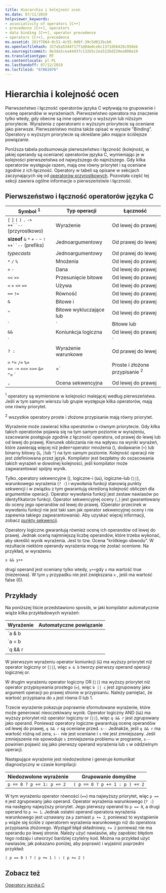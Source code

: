 ```yaml
---
title: Hierarchia i kolejność ocen
ms.date: 07/11/2019
helpviewer_keywords:
- associativity of operators [C++]
- precedence [C++], operators
- data binding [C++], operator precedence
- operators [C++], precedence
ms.assetid: 201f7864-0c51-4c55-9d6f-39c5d013bcb0
ms.openlocfilehash: 327a5a5344f17f1d84e0cebc1371d56426c95deb
ms.sourcegitcommit: 0e3da5cea44437c132b5c2ea522bd229ea000a10
ms.translationtype: MT
ms.contentlocale: pl-PL
ms.lasthandoff: 07/12/2019
ms.locfileid: "67861076"
---
```

# <a name="precedence-and-order-of-evaluation"></a>Hierarchia i kolejność ocen

Pierwszeństwo i łączność operatorów języka C wpływają na grupowanie i ocenę operandów w wyrażeniach. Pierwszeństwo operatora ma znaczenie tylko wtedy, gdy obecne są inne operatory o wyższym lub niższym priorytecie. Wyrażenia z operatorami o wyższym priorytecie są oceniane jako pierwsze. Pierwszeństwo można także opisać w wyrazie "Binding". Operatory o wyższym priorytecie są określane jako mające ściślejsze powiązanie.

Poniższa tabela podsumowuje pierwszeństwo i łączność (kolejność, w jakiej operandy są oceniane) operatorów języka C, wymieniając je w kolejności pierwszeństwa od najwyższego do najniższego. Gdy kilka operatorów występuje razem, mają one równy priorytet i są oceniane zgodnie z ich łączność. Operatory w tabeli są opisane w sekcjach zaczynających się od [operatorów przyrostkowych](../c-language/postfix-operators.md). Pozostała część tej sekcji zawiera ogólne informacje o pierwszeństwie i łączność.

## <a name="precedence-and-associativity-of-c-operators"></a>Pierwszeństwo i łączność operatorów języka C

| Symbol <sup>1</sup> | Typ operacji | Łączność |
|-------------|-----------------------|-------------------|
| `[` `]` `(` `)` `.` `->`<br/>`++``--` (przyrostkowo) | Wyrażenie | Od lewej do prawej |
| **sizeof** `&` `*` `+` `-` `~` `!`<br/>`++``--` (prefiks) | Jednoargumentowy | Od prawej do lewej |
| *typecasts* | Jednoargumentowy | Od prawej do lewej |
| `*` `/` `%` | Mnożenia | Od lewej do prawej |
| `+` `-` | Dana | Od lewej do prawej |
| `<<` `>>` | Przesunięcie bitowe | Od lewej do prawej |
| `<` `>` `<=` `>=` | Używa | Od lewej do prawej |
| `==` `!=` | Równość | Od lewej do prawej |
| `&` | Bitowe i | Od lewej do prawej |
| `^` | Bitowe wykluczające lub | Od lewej do prawej |
| `|` | Bitowe lub | Od lewej do prawej |
| `&&` | Koniunkcja logiczna | Od lewej do prawej |
| `||` | Logiczne-lub | Od lewej do prawej |
| `? :` | Wyrażenie warunkowe | Od prawej do lewej |
| `=` `*=` `/=` `%=`<br/>`+=` `-=` `<<=` `>>=` `&=`<br/>`^=` `|=` | Proste i złożone przypisanie <sup>2</sup> | Od prawej do lewej |
| `,` | Ocena sekwencyjna | Od lewej do prawej |

<sup>1</sup> operatory są wymienione w kolejności malejącej według pierwszeństwa. Jeśli w tym samym wierszu lub grupie występuje kilka operatorów, mają one równy priorytet.

<sup>2</sup> wszystkie operatory proste i złożone przypisanie mają równy priorytet.

Wyrażenie może zawierać kilka operatorów o równym priorytecie. Gdy kilka takich operatorów pojawia się na tym samym poziomie w wyrażeniu, szacowanie postępuje zgodnie z łączność operatora, od prawej do lewej lub od lewej do prawej. Kierunek obliczania nie ma wpływu na wyniki wyrażeń, które zawierają więcej niż jeden`*`operator mnożenia (), dodawanie (`+`) lub binarny bitowy (`&`, `|`lub `^`) na tym samym poziomie. Kolejność operacji nie jest zdefiniowana przez język. Kompilator jest bezpłatny do oszacowania takich wyrażeń w dowolnej kolejności, jeśli kompilator może zagwarantować spójny wynik.

Tylko`,`operatory sekwencyjne (), logiczne-i (`&&`), logiczne-lub (`||`), warunkowego wyrażenia (`? :`) i wywołania funkcji stanowią punkty sekwencji i w związku z tym gwarantują określoną kolejność obliczeń dla argumentów operacji. Operator wywołania funkcji jest zestaw nawiasów po identyfikatorze funkcji. Operator sekwencyjnej oceny (`,`) jest gwarantowany do oceny jego operandów od lewej do prawej. (Operator przecinek w wywołaniu funkcji nie jest taki sam jak operator sekwencyjnej oceny i nie zapewnia takiego zagwarantowania). Aby uzyskać więcej informacji, zobacz [punkty sekwencji](c-sequence-points.md).

Operatory logiczne gwarantują również ocenę ich operandów od lewej do prawej. Jednak oceńą najmniejszą liczbę operandów, które trzeba wykonać, aby określić wynik wyrażenia. Jest to tzw. Ocena "krótkiego obwodu". W rezultacie niektóre operandy wyrażenia mogą nie zostać ocenione. Na przykład, w wyrażeniu

`x && y++`

drugi operand jest oceniany tylko wtedy, `y++`gdy `x` ma wartość true (niezerowa). W tym `y` przypadku nie jest zwiększana `x` , jeśli ma wartość false (0).

## <a name="examples"></a>Przykłady

Na poniższej liście przedstawiono sposób, w jaki kompilator automatycznie wiąże kilka przykładowych wyrażeń:

| Wyrażenie | Automatyczne powiązanie |
|----------------|-----------------------|
| `a & b || c` | `(a & b) || c` |
| `a = b || c` | `a = (b || c)` |
| `q && r || s--` | `(q && r) || s--` |

W pierwszym wyrażeniu operator koniunkcji (`&`) ma wyższy priorytet niż operator logiczny or (`||`), więc `a & b` tworzy pierwszy operand operacji logicznej or.

W drugim wyrażeniu operator logiczny OR (`||`) ma wyższy priorytet niż operator przypisywania prostego (`=`), więc `b || c` jest zgrupowany jako argument operacji po prawej stronie w przypisaniu. Należy pamiętać, że wartość przypisana do `a` jest równa 0 lub 1.

Trzecie wyrażenie pokazuje poprawnie sformułowane wyrażenie, które może generować nieoczekiwany wynik. Operator logiczny AND (`&&`) ma wyższy priorytet niż operator logiczny or (`||`), więc `q && r` jest zgrupowany jako operand. Ponieważ operatory logiczne gwarantują ocenę operandów od lewej do prawej, `q && r` są oceniane przed. `s--` Jednakże, jeśli `q && r` ma wartość różną od zera, `s--` nie jest oceniane i `s` nie jest zmniejszany. Jeśli zmniejszenie nie spowoduje `s` zmniejszenia problemu w programie, `s--` powinien pojawić się jako pierwszy operand wyrażenia lub `s` w oddzielnym operacji.

Następujące wyrażenie jest niedozwolone i generuje komunikat diagnostyczny w czasie kompilacji:

| Niedozwolone wyrażenie | Grupowanie domyślne |
|------------------------|----------------------|
| `p == 0 ? p += 1: p += 2` | `( p == 0 ? p += 1 : p ) += 2` |

W tym wyrażeniu operator równości (`==`) ma najwyższy priorytet, więc `p == 0` jest zgrupowany jako operand. Operator wyrażenia warunkowego (`? :`) ma następny najwyższy priorytet. Jego pierwszy operand to `p == 0`, a drugi operand to `p += 1`. Jednak ostatni operand operatora wyrażenia warunkowego jest uznawany za `p` zamiast `p += 2`, ponieważ to wystąpienie `p` wiąże się ściśle z operatorem wyrażenia warunkowego niż do operatora przypisania złożonego. Wystąpił błąd składniowy, `+= 2` ponieważ nie ma operandu po lewej stronie. Należy użyć nawiasów, aby zapobiec błędom tego rodzaju i utworzyć bardziej czytelny kod. Można na przykład użyć nawiasów, jak pokazano poniżej, aby poprawić i wyjaśnić poprzedni przykład:

`( p == 0 ) ? ( p += 1 ) : ( p += 2 )`

## <a name="see-also"></a>Zobacz też

[Operatory języka C](c-operators.md)
